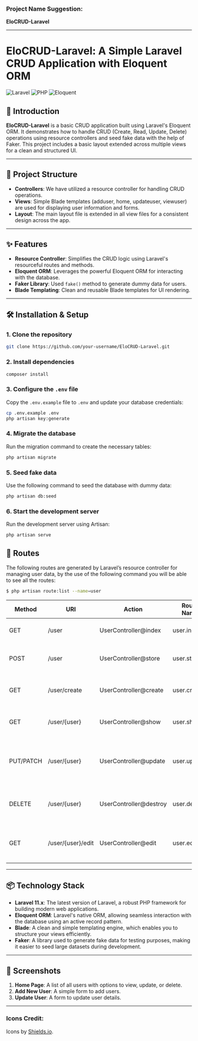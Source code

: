 ### **Project Name Suggestion:**
**EloCRUD-Laravel**

---

# EloCRUD-Laravel: A Simple Laravel CRUD Application with Eloquent ORM

![Laravel](https://img.shields.io/badge/Laravel-11.x-red.svg) ![PHP](https://img.shields.io/badge/PHP-8.3-blue.svg) ![Eloquent](https://img.shields.io/badge/Eloquent-ORM-orange.svg)

## 🚀 Introduction
**EloCRUD-Laravel** is a basic CRUD application built using Laravel's Eloquent ORM. It demonstrates how to handle CRUD (Create, Read, Update, Delete) operations using resource controllers and seed fake data with the help of Faker. This project includes a basic layout extended across multiple views for a clean and structured UI.

---

## 📂 Project Structure
- **Controllers**: We have utilized a resource controller for handling CRUD operations.
- **Views**: Simple Blade templates (adduser, home, updateuser, viewuser) are used for displaying user information and forms.
- **Layout**: The main layout file is extended in all view files for a consistent design across the app.

---

## ✨ Features
- **Resource Controller**: Simplifies the CRUD logic using Laravel's resourceful routes and methods.
- **Eloquent ORM**: Leverages the powerful Eloquent ORM for interacting with the database.
- **Faker Library**: Used `fake()` method to generate dummy data for users.
- **Blade Templating**: Clean and reusable Blade templates for UI rendering.
  
---

## 🛠️ Installation & Setup

### 1. Clone the repository
```bash
git clone https://github.com/your-username/EloCRUD-Laravel.git
```

### 2. Install dependencies
```bash
composer install
```

### 3. Configure the `.env` file
Copy the `.env.example` file to `.env` and update your database credentials:
```bash
cp .env.example .env
php artisan key:generate
```

### 4. Migrate the database
Run the migration command to create the necessary tables:
```bash
php artisan migrate
```

### 5. Seed fake data
Use the following command to seed the database with dummy data:
```bash
php artisan db:seed
```

### 6. Start the development server
Run the development server using Artisan:
```bash
php artisan serve
```

## 📄 Routes
The following routes are generated by Laravel’s resource controller for managing user data, by the use of the following command you will be able to see all the routes:

```bash
$ php artisan route:list --name=user
```

| **Method** | **URI**               | **Action**                       | **Route Name**        | **Description**                                               |
|------------|-----------------------|----------------------------------|-----------------------|---------------------------------------------------------------|
| GET        | /user                 | UserController@index             | user.index            | Displays a list of all users.                                  |
| POST       | /user                 | UserController@store             | user.store            | Stores a new user in the database.                             |
| GET        | /user/create          | UserController@create            | user.create           | Shows the form to create a new user.                           |
| GET        | /user/{user}          | UserController@show              | user.show             | Displays details for a specific user.                          |
| PUT/PATCH  | /user/{user}          | UserController@update            | user.update           | Updates an existing user's details in the database.            |
| DELETE     | /user/{user}          | UserController@destroy           | user.destroy          | Deletes a specific user from the database.                     |
| GET        | /user/{user}/edit     | UserController@edit              | user.edit             | Shows the form to edit an existing user's information.          |

---

## 📦 Technology Stack
- **Laravel 11.x**: The latest version of Laravel, a robust PHP framework for building modern web applications.
- **Eloquent ORM**: Laravel's native ORM, allowing seamless interaction with the database using an active record pattern.
- **Blade**: A clean and simple templating engine, which enables you to structure your views efficiently.
- **Faker**: A library used to generate fake data for testing purposes, making it easier to seed large datasets during development.

---

## 📸 Screenshots
1. **Home Page**: A list of all users with options to view, update, or delete.
2. **Add New User**: A simple form to add users.
3. **Update User**: A form to update user details.
---

### **Icons Credit:**
Icons by [Shields.io](https://shields.io/).


